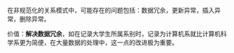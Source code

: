 在非规范化的关系模式中，可能存在的问题包括：数据冗余，更新异常，插入异常，删除异常。

价值：**解决数据冗余**，如在记录大学生所属系别时，记录为计算机系就比计算机科学系更为简便，在大量数据的处理中，这一点的改进极为重要。